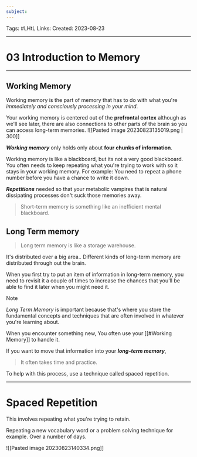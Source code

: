 ```yaml
---
subject: 
---
```

Tags: #LHtL 
Links:
Created: 2023-08-23

---
# 03 Introduction to Memory

---
## Working Memory
Working memory is the part of memory that has to do with what you're _immediately and consciously processing in your mind_.

Your working memory is centered out of the __prefrontal cortex__ although as we'll see later, there are also connections to other parts of the brain so you can access long-term memories.
	![[Pasted image 20230823135019.png | 300]]

___Working memory___ only holds only about __four chunks of information__.

Working memory is like a blackboard, but its not a very good blackboard.
	You often needs to keep repeating what you're trying to work with so it stays in your working memory.
	For example: You need to repeat a phone number before you have a chance to write it down.

___Repetitions___ needed so that your metabolic vampires that is natural dissipating processes don't suck those memories away.

> Short-term memory is something like an inefficient mental blackboard.
## Long Term memory
> Long term memory is like a storage warehouse.

It's distributed over a big area..
Different kinds of long-term memory are distributed through out the brain.

When you first try to put an item of information in long-term memory, 
you need to revisit it a couple of times to increase the chances that you'll be able to find it later when you might need it.


> [!NOTE]
> _Long Term Memory_ is important because that's where you store the fundamental concepts and techniques that are often involved in whatever you're learning about.

When you encounter something new, You often use your [[#Working Memory]] to handle it.

If you want to move that information into your ___long-term memory___,

> It often takes time and practice.

To help with this process, use a technique called spaced repetition.

--- 
# Spaced Repetition
This involves repeating what you're trying to retain.

Repeating a new vocabulary word or a problem solving technique for example. Over a number of days.

![[Pasted image 20230823140334.png]]
